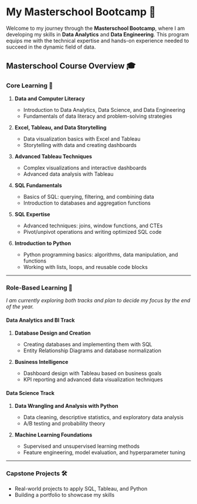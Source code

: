 # My Masterschool Bootcamp 🚀  

Welcome to my journey through the **Masterschool Bootcamp**, where I am developing my skills in **Data Analytics** and **Data Engineering**. This program equips me with the technical expertise and hands-on experience needed to succeed in the dynamic field of data.  


## Masterschool Course Overview 🎓  

### Core Learning 📘  
1. **Data and Computer Literacy**  
   - Introduction to Data Analytics, Data Science, and Data Engineering  
   - Fundamentals of data literacy and problem-solving strategies  

2. **Excel, Tableau, and Data Storytelling**  
   - Data visualization basics with Excel and Tableau  
   - Storytelling with data and creating dashboards  

3. **Advanced Tableau Techniques**  
   - Complex visualizations and interactive dashboards  
   - Advanced data analysis with Tableau  

4. **SQL Fundamentals**  
   - Basics of SQL: querying, filtering, and combining data  
   - Introduction to databases and aggregation functions  

5. **SQL Expertise**  
   - Advanced techniques: joins, window functions, and CTEs  
   - Pivot/unpivot operations and writing optimized SQL code  

6. **Introduction to Python**  
   - Python programming basics: algorithms, data manipulation, and functions  
   - Working with lists, loops, and reusable code blocks  

---

### Role-Based Learning 🚀  
*I am currently exploring both tracks and plan to decide my focus by the end of the year.*  

#### **Data Analytics and BI Track**  
1. **Database Design and Creation**  
   - Creating databases and implementing them with SQL  
   - Entity Relationship Diagrams and database normalization  

2. **Business Intelligence**  
   - Dashboard design with Tableau based on business goals  
   - KPI reporting and advanced data visualization techniques  

#### **Data Science Track**  
1. **Data Wrangling and Analysis with Python**  
   - Data cleaning, descriptive statistics, and exploratory data analysis  
   - A/B testing and probability theory  

2. **Machine Learning Foundations**  
   - Supervised and unsupervised learning methods  
   - Feature engineering, model evaluation, and hyperparameter tuning  

---

### Capstone Projects 🛠️  
- Real-world projects to apply SQL, Tableau, and Python  
- Building a portfolio to showcase my skills  
